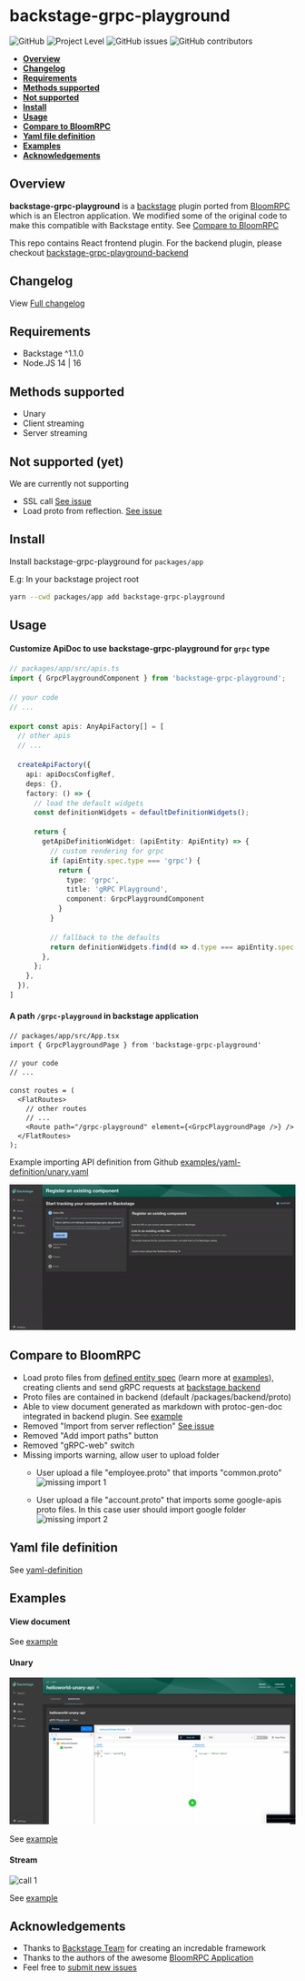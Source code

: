 # backstage-grpc-playground

![GitHub](https://img.shields.io/github/license/zalopay-oss/backstage-grpc-playground) ![Project Level](https://img.shields.io/badge/level-beta-yellowgreen) ![GitHub issues](https://img.shields.io/github/issues/zalopay-oss/backstage-grpc-playground) ![GitHub contributors](https://img.shields.io/github/contributors-anon/zalopay-oss/backstage-grpc-playground?color=blue)

<!-- TOC -->
- [**Overview**](#overview)
- [**Changelog**](#changelog)
- [**Requirements**](#requirements)
- [**Methods supported**](#methods-supported)
- [**Not supported**](#not-supported-yet)
- [**Install**](#install)
- [**Usage**](#usage)
- [**Compare to BloomRPC**](#compare-to-bloomrpc)
- [**Yaml file definition**](#yaml-file-definition)
- [**Examples**](#examples)
- [**Acknowledgements**](#acknowledgements)

## Overview

**backstage-grpc-playground** is a [backstage](https://backstage.io) plugin ported from [BloomRPC](https://github.com/bloomrpc/bloomrpc) which is an Electron application. We modified some of the original code to make this compatible with Backstage entity. See [Compare to BloomRPC](#compare-to-bloomrpc)

This repo contains React frontend plugin. For the backend plugin, please checkout [backstage-grpc-playground-backend](https://github.com/zalopay-oss/backstage-grpc-playground-backend.git)

## Changelog

View [Full changelog](CHANGELOG.md)

## Requirements

- Backstage ^1.1.0
- Node.JS 14 | 16

## Methods supported

- Unary
- Client streaming
- Server streaming

## Not supported (yet)

We are currently not supporting

- SSL call [See issue](https://github.com/zalopay-oss/backstage-grpc-playground/issues/1)
- Load proto from reflection. [See issue](https://github.com/zalopay-oss/backstage-grpc-playground/issues/2)

## Install

Install backstage-grpc-playground for `packages/app`

E.g: In your backstage project root

```zsh
yarn --cwd packages/app add backstage-grpc-playground
```

## Usage

#### Customize ApiDoc to use **backstage-grpc-playground** for `grpc` type

```typescript
// packages/app/src/apis.ts
import { GrpcPlaygroundComponent } from 'backstage-grpc-playground';

// your code
// ...

export const apis: AnyApiFactory[] = [
  // other apis 
  // ...
  
  createApiFactory({
    api: apiDocsConfigRef,
    deps: {},
    factory: () => {
      // load the default widgets
      const definitionWidgets = defaultDefinitionWidgets();

      return {
        getApiDefinitionWidget: (apiEntity: ApiEntity) => {
          // custom rendering for grpc
          if (apiEntity.spec.type === 'grpc') {
            return {
              type: 'grpc',
              title: 'gRPC Playground',
              component: GrpcPlaygroundComponent
            }
          }
          
          // fallback to the defaults
          return definitionWidgets.find(d => d.type === apiEntity.spec.type);
        },
      };
    },
  }),
]
```

#### A path `/grpc-playground` in backstage application

```tsx
// packages/app/src/App.tsx
import { GrpcPlaygroundPage } from 'backstage-grpc-playground'

// your code
// ...

const routes = (
  <FlatRoutes>
    // other routes 
    // ...
    <Route path="/grpc-playground" element={<GrpcPlaygroundPage />} />
  </FlatRoutes>
);
```

Example importing API definition from Github [examples/yaml-definition/unary.yaml](https://github.com/zalopay-oss/backstage-grpc-playground/blob/main/examples/yaml-definition/unary.yaml)

![import API](examples/images/import_1.gif)

## Compare to BloomRPC

- Load proto files from [defined entity spec](#yaml-file-definition) (learn more at [examples](#examples)), creating clients and send gRPC requests at [backstage backend](https://github.com/zalopay-oss/backstage-grpc-playground-backend.git)
- Proto files are contained in backend (default /packages/backend/proto)
- Able to view document generated as markdown with protoc-gen-doc integrated in backend plugin. See [example](#examples)
- Removed "Import from server reflection" [See issue](https://github.com/zalopay-oss/backstage-grpc-playground/issues/2)
- Removed "Add import paths" button
- Removed "gRPC-web" switch
- Missing imports warning, allow user to upload folder
  - User upload a file "employee.proto" that imports "common.proto"
  ![missing import 1](examples/images/missing_import_1.gif)

  - User upload a file "account.proto" that imports some google-apis proto files. In this case user should import google folder
  ![missing import 2](examples/images/missing_import_2.gif)

## Yaml file definition

See [yaml-definition](examples/yaml-definition/README.md)

## Examples

#### View document

See [example](https://github.com/zalopay-oss/backstage-grpc-playground/pull/4)

#### Unary

![call 1](examples/images/call_unary.gif)

See [example](examples/unary/README.md)

#### Stream

![call 1](examples/images/call_stream.gif)

See [example](examples/stream/README.md)

## Acknowledgements

- Thanks to [Backstage Team](https://github.com/backstage/backstage) for creating an incredable framework
- Thanks to the authors of the awesome [BloomRPC Application](https://github.com/bloomrpc/bloomrpc)
- Feel free to [submit new issues](https://github.com/zalopay-oss/backstage-grpc-playground/issues/new)
